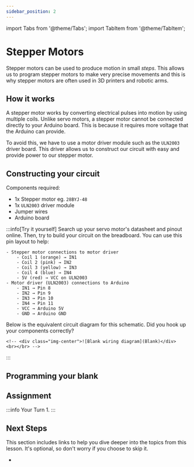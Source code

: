 ```yaml
---
sidebar_position: 2
---
```


import Tabs from '@theme/Tabs';
import TabItem from '@theme/TabItem';

# Stepper Motors

Stepper motors can be used to produce motion in small *steps*. This allows us to program stepper motors to make very precise movements and this is why stepper motors are often used in 3D printers and robotic arms.

## How it works

A stepper motor works by converting electrical pulses into motion by using multiple coils. Unlike servo motors, a stepper motor cannot be connected directly to your Arduino board. This is because it requires more voltage that the Arduino can provide.

To avoid this, we have to use a motor driver module such as the `ULN2003` driver board. This driver allows us to construct our circuit with easy and provide power to our stepper motor. 

## Constructing your circuit

Components required:
- 1x Stepper motor eg. `28BYJ-48`
- 1x `ULN2003` driver module
- Jumper wires
- Arduino board 

:::info[Try it yourself]
<Tabs>
  <TabItem value="problem" label="Problem">
    Search up your servo motor's datasheet and pinout online. Then, try to build your circuit on the breadboard. You can use this pin layout to help:

    - Stepper motor connections to motor driver
        - Coil 1 (orange) → IN1
        - Coil 2 (pink) → IN2
        - Coil 3 (yellow) → IN3
        - Coil 4 (blue) → IN4
        - 5V (red) → VCC on ULN2003
    - Motor driver (ULN2003) connections to Arduino
        - IN1 → Pin 8
        - IN2 → Pin 9
        - IN3 → Pin 10
        - IN4 → Pin 11
        - VCC → Arduino 5V
        - GND → Arduino GND
  </TabItem>
  <TabItem value="solution" label="Solution">
    Below is the equivalent circuit diagram for this schematic. Did you hook up your components correctly?

    <!-- <div class="img-center">![Blank wiring diagram](Blank)</div>
    <br></br> -->
  </TabItem>
</Tabs>
:::

## Programming your blank

## Assignment 

:::info Your Turn
1. 
:::

## Next Steps

This section includes links to help you dive deeper into the topics from this lesson. It's optional, so don't worry if you choose to skip it.

- 